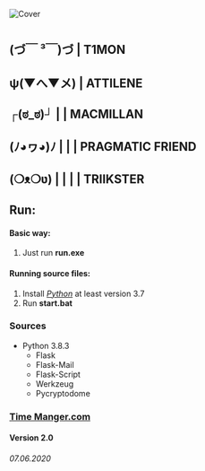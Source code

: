 ![Cover](https://github.com/T1GIT/time_manager/blob/master/static/images/cover.jpg?raw=true)
#
## (づ￣ ³￣)づ | T1MON
## ψ(▼へ▼メ) | ATTILENE
## ┌(ಠ_ಠ)┘ | | MACMILLAN 
## (ﾉ◕ヮ◕)ﾉ | | | PRAGMATIC FRIEND 
## (❍ᴥ❍ʋ) | | | | TRIIKSTER

## Run:
#### Basic way:
1.  Just run __run.exe__
#### Running source files:
1. Install [_Python_]("https://www.python.org/") at least version 3.7
2. Run __start.bat__

### Sources
* Python 3.8.3
	* Flask
	* Flask-Mail
	* Flask-Script
	* Werkzeug
	* Pycryptodome

### [Time Manger.com]("http://127.0.0.1:5000/")
#### Version 2.0
###### 07.06.2020
